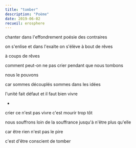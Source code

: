 ```yaml
---
title: "tomber"
description: "Poème"
date: 2019-06-02
recueil: erosphere
---
```


chanter dans l'effondrement
poésie des contraires

on s'enlise et dans l'exalte
on s'élève à bout de rêves

à coups de rêves

comment peut-on ne pas crier
pendant que nous tombons

nous le pouvons

car sommes découplés
sommes dans les idées

l'unité fait défaut
et il faut bien vivre

*

crier ce n'est pas vivre
c'est mourir trop tôt

nous souffrons loin de la souffrance
jusqu'à n'être plus qu'elle

car être rien n'est pas le pire

c'est d'être conscient de tomber
